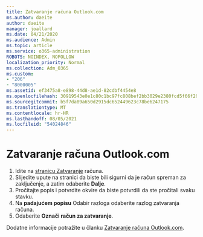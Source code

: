 ```yaml
---
title: Zatvaranje računa Outlook.com
ms.author: daeite
author: daeite
manager: joallard
ms.date: 04/21/2020
ms.audience: Admin
ms.topic: article
ms.service: o365-administration
ROBOTS: NOINDEX, NOFOLLOW
localization_priority: Normal
ms.collection: Adm_O365
ms.custom:
- "206"
- "8000005"
ms.assetid: ef3475a8-e898-44d8-ae1d-82cdbf4454e8
ms.openlocfilehash: 30919543e0e1c80c1bc97fc808bef2bb3029e2380fcd5f66f2995aedc4e4282f
ms.sourcegitcommit: b5f7da89a650d2915dc652449623c78be6247175
ms.translationtype: MT
ms.contentlocale: hr-HR
ms.lasthandoff: 08/05/2021
ms.locfileid: "54024846"
---
```

# <a name="close-your-outlookcom-account"></a>Zatvaranje računa Outlook.com

1. Idite na [stranicu Zatvaranje](https://go.microsoft.com/fwlink/p/?linkid=845493) računa.
2. Slijedite upute na stranici da biste bili sigurni da je račun spreman za zaključenje, a zatim odaberite **Dalje**.
3. Pročitajte popis i potvrdite okvire da biste potvrdili da ste pročitali svaku stavku.
4. Na **padajućem popisu** Odabir razloga odaberite razlog zatvaranja računa.
5. Odaberite **Označi račun za zatvaranje**.

Dodatne informacije potražite u članku [Zatvaranje računa Outlook.com](https://support.office.com/article/564b801e-2a47-4cb2-afa8-12ead3185038?wt.mc_id=Office_Outlook_com_Alchemy).
  